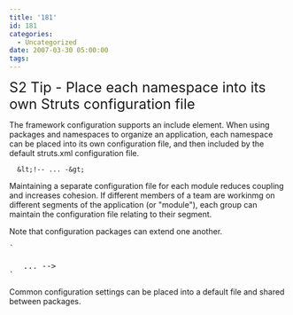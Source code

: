 ```yaml
---
title: '181'
id: 181
categories:
  - Uncategorized
date: 2007-03-30 05:00:00
tags:
---
```


<span style="font-size:180%;">S2 Tip - Place each namespace into its own Struts configuration file</span>

The framework configuration supports an include element. When using packages and namespaces to organize an application, each namespace can be placed into its own configuration file, and then included by the default struts.xml configuration file.

      &lt;!-- ... -&gt;

Maintaining a separate configuration file for each module reduces coupling and increases cohesion. If different members of a team are workinmg on different segments of the application (or "module"), each group can maintain the configuration file relating to their segment.

Note that configuration packages can extend one another.

<pre>`

   ... --&gt;
`
</pre>

Common configuration settings can be placed into a default file and shared between packages. 
